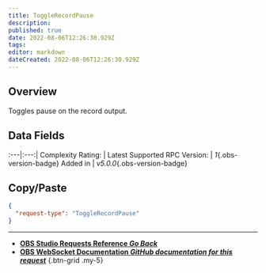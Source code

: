 ```yaml
---
title: ToggleRecordPause
description: 
published: true
date: 2022-08-06T12:26:30.929Z
tags: 
editor: markdown
dateCreated: 2022-08-06T12:26:30.929Z
---
```


## Overview
Toggles pause on the record output.

## Data Fields
:---|:---:|
Complexity Rating: | <span class="stars stars--1"></span>
Latest Supported RPC Version: | *1*{.obs-version-badge}
Added in | *v5.0.0*{.obs-version-badge}

## Copy/Paste
```json
{
  "request-type": "ToggleRecordPause"
}
```

---

- [<i class="mdi mdi-chevron-left"></i>**OBS Studio Requests Reference *Go Back***](/en/Broadcasters/OBS/Requests)
- [<i class="mdi mdi-github"></i> **OBS WebSocket Documentation *GitHub documentation for this request***](https://github.com/obsproject/obs-websocket/blob/master/docs/generated/protocol.md#togglerecordpause)
{.btn-grid .my-5}